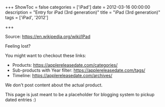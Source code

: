+++
ShowToc = false
categories = ['iPad']
date = 2012-03-16 00:00:00
description = "Entry for iPad (3rd generation)"
title = "iPad (3rd generation)"
tags = ['iPad', '2012']

+++

Source: https://en.wikipedia.org/wiki/IPad

Feeling lost?

You might want to checkout these links:
- Products: https://applereleasedate.com/categories/
- Sub-products with Year filter: https://applereleasedate.com/tags/
- Timeline: https://applereleasedate.com/archives/

We don't post content about the actual product. 



This page is just meant to be a placeholder for blogging system to pickup dated entries :)


